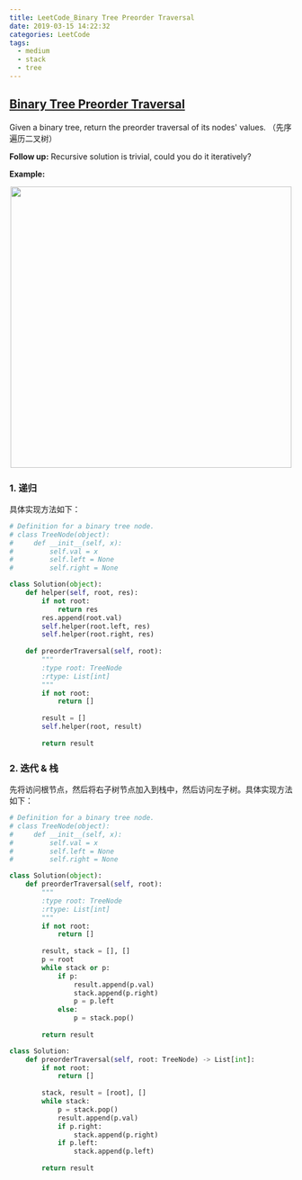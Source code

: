 ```yaml
---
title: LeetCode_Binary Tree Preorder Traversal
date: 2019-03-15 14:22:32
categories: LeetCode
tags: 
  - medium
  - stack
  - tree
---
```


## [Binary Tree Preorder Traversal](https://leetcode.com/problems/binary-tree-preorder-traversal/)

Given a binary tree, return the preorder traversal of its nodes' values.
（先序遍历二叉树）

<!--more-->

**Follow up:** Recursive solution is trivial, could you do it iteratively?

**Example:** 

<div align=center>
	<img src="/images/leetcode_144.png" width = "500" align=center/>
</div>

### 1. 递归
具体实现方法如下：

```python
# Definition for a binary tree node.
# class TreeNode(object):
#     def __init__(self, x):
#         self.val = x
#         self.left = None
#         self.right = None

class Solution(object):
    def helper(self, root, res):
        if not root:
            return res
        res.append(root.val)
        self.helper(root.left, res)
        self.helper(root.right, res)
        
    def preorderTraversal(self, root):
        """
        :type root: TreeNode
        :rtype: List[int]
        """
        if not root:
            return []
        
        result = []
        self.helper(root, result)
        
        return result
```

### 2. 迭代 & 栈
先将访问根节点，然后将右子树节点加入到栈中，然后访问左子树。具体实现方法如下：

```python
# Definition for a binary tree node.
# class TreeNode(object):
#     def __init__(self, x):
#         self.val = x
#         self.left = None
#         self.right = None

class Solution(object):
    def preorderTraversal(self, root):
        """
        :type root: TreeNode
        :rtype: List[int]
        """
        if not root:
            return []
        
        result, stack = [], []
        p = root
        while stack or p:
            if p:
                result.append(p.val)
                stack.append(p.right)
                p = p.left
            else:
                p = stack.pop()
        
        return result
```

```python
class Solution:
    def preorderTraversal(self, root: TreeNode) -> List[int]:
        if not root:
            return []
        
        stack, result = [root], []
        while stack:
            p = stack.pop()
            result.append(p.val)
            if p.right:
                stack.append(p.right)
            if p.left:
                stack.append(p.left)
                
        return result
```

